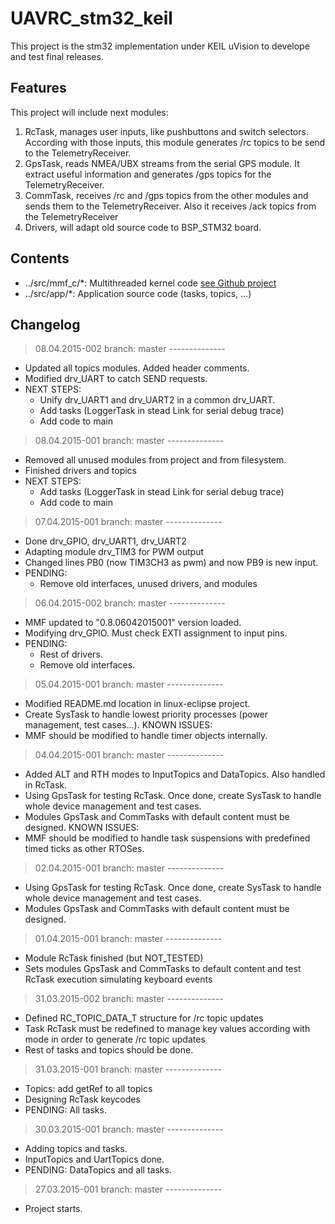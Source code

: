 # UAVRC_stm32_keil
This project is the stm32 implementation under KEIL uVision to develope and test final releases.


## Features
This project will include next modules:

1. RcTask, manages user inputs, like pushbuttons and switch selectors. According with those inputs, this module generates /rc topics to be send to the TelemetryReceiver.
2. GpsTask, reads NMEA/UBX streams from the serial GPS module. It extract useful information and generates /gps topics for the TelemetryReceiver.
3. CommTask, receives /rc and /gps topics from the other modules and sends them to the TelemetryReceiver. Also it receives /ack topics from the TelemetryReceiver
4. Drivers, will adapt old source code to BSP_STM32 board.

## Contents
- ../src/mmf_c/*: Multithreaded kernel code [see Github project](https://github.com/raulMrello/MMF_C)
- ../src/app/*: Application source code (tasks, topics, ...)

## Changelog

> 08.04.2015-002 branch: master --------------
 - Updated all topics modules. Added header comments.
 - Modified drv_UART to catch SEND requests.
 - NEXT STEPS:
	- Unify drv_UART1 and drv_UART2 in a common drv_UART.
	- Add tasks (LoggerTask in stead Link for serial debug trace)
	- Add code to main

> 08.04.2015-001 branch: master --------------
 - Removed all unused modules from project and from filesystem.
 - Finished drivers and topics
 - NEXT STEPS:
	- Add tasks (LoggerTask in stead Link for serial debug trace)
	- Add code to main

> 07.04.2015-001 branch: master --------------
 - Done drv_GPIO, drv_UART1, drv_UART2
 - Adapting module drv_TIM3 for PWM output
 - Changed lines PB0 (now TIM3CH3 as pwm) and now PB9 is new input.
 - PENDING:
	- Remove old interfaces, unused drivers, and modules

> 06.04.2015-002 branch: master --------------
 - MMF updated to "0.8.06042015001" version loaded.
 - Modifying drv_GPIO. Must check EXTI assignment to input pins.
 - PENDING:
	- Rest of drivers.
	- Remove old interfaces.

> 05.04.2015-001 branch: master --------------
 - Modified README.md location in linux-eclipse project.
 - Create SysTask to handle lowest priority processes (power management, test cases...).
 KNOWN ISSUES:
 - MMF should be modified to handle timer objects internally.

> 04.04.2015-001 branch: master --------------
 - Added ALT and RTH modes to InputTopics and DataTopics. Also handled in RcTask.
 - Using GpsTask for testing RcTask. Once done, create SysTask to handle whole device management and test cases.
 - Modules GpsTask and CommTasks with default content must be designed.
 KNOWN ISSUES:
 - MMF should be modified to handle task suspensions with predefined timed ticks as other RTOSes.

> 02.04.2015-001 branch: master --------------
 - Using GpsTask for testing RcTask. Once done, create SysTask to handle whole device management and test cases.
 - Modules GpsTask and CommTasks with default content must be designed.

> 01.04.2015-001 branch: master --------------
 - Module RcTask finished (but NOT_TESTED)
 - Sets modules GpsTask and CommTasks to default content and test RcTask execution simulating keyboard events

> 31.03.2015-002 branch: master --------------
 - Defined RC_TOPIC_DATA_T structure for /rc topic updates
 - Task RcTask must be redefined to manage key values according with mode in order to generate /rc topic updates
 - Rest of tasks and topics should be done.

> 31.03.2015-001 branch: master --------------
 - Topics: add getRef to all topics
 - Designing RcTask keycodes
 - PENDING: All tasks.

> 30.03.2015-001 branch: master --------------
 - Adding topics and tasks.
 - InputTopics and UartTopics done.
 - PENDING: DataTopics and all tasks.

> 27.03.2015-001 branch: master --------------
 - Project starts.



